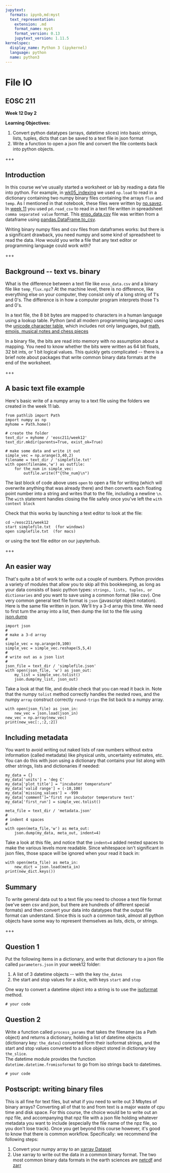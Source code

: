 ```yaml
---
jupytext:
  formats: ipynb,md:myst
  text_representation:
    extension: .md
    format_name: myst
    format_version: 0.13
    jupytext_version: 1.11.5
kernelspec:
  display_name: Python 3 (ipykernel)
  language: python
  name: python3
---
```


# File IO

## EOSC 211

**Week 12 Day 2**

**Learning Objectives:** 

1. Convert python datatypes (arrays, datetime slices) into basic
   strings, lists, tuples, dicts that can be saved to a text file in json format
2. Write a function to open a json file and convert the file contents back
   into python objects.

+++

## Introduction

In this course we've usually started a worksheet or lab by reading a data file into python.  For example,
in [wk05_indexing](https://phaustin.github.io/eosc211_students/wk05/wk05_indexing.html) we used
`np.load` to read in a dictionary containing two numpy binary files containing the arrays `flux` and `temp`.
As I mentioned in that notebook, these files were written by  [np.savez](https://numpy.org/doc/stable/reference/generated/numpy.savez.html).  In [week 11](https://phaustin.github.io/eosc211_students/wk11/pythia_pandas.html) you used `pd.read_csv` to read in
a text file written in spreadsheet `comma separated value` format.  This [enso_data.csv](https://github.com/phaustin/eosc211_students/blob/e211_live_main/wk11/enso_data.csv) file was written
from a dataframe using [pandas.DataFrame.to_csv](https://pandas.pydata.org/docs/reference/api/pandas.DataFrame.to_csv.html).  

Writing binary numpy files and csv files from dataframes works: but there is a significant drawback,
you need numpy and some kind of spreadsheet to read the data.  How would you write a file
that any text editor or programming language could work with?

+++

## Background -- text vs. binary

What is the difference between a text file like `enso_data.csv` and a binary file like `temp_flux.npz`?  At the
machine level, there is no difference, like everything else on your computer, they consist only of a
long string of 1's and 0's.  The difference is in how a computer program interprets those 1's and 0's. 

In a text file, the 8 bit bytes are mapped to characters in a human language using a lookup table.
Python (and all modern programming languages) uses the [unicode character table](https://unicode-table.com/en/blocks/), which includes not only languages, but [math](https://unicode-table.com/en/blocks/mathematical-operators/), [emojis, musical notes and chess pieces](https://unicode-table.com/en/blocks/miscellaneous-symbols/) 

In a binary file, the bits are read into memory with no assumption about a mapping. You need to know
whether the bits were written as 64 bit floats, 32 bit ints, or 1 bit logical values.  This quickly gets
complicated -- there is a brief note about packages that write common binary data formats at the 
end of the worksheet.

+++

## A basic text file example

Here's basic  write of a numpy array to a text file using the folders we created in the week 11 lab.

```{code-cell} ipython3
from pathlib import Path
import numpy as np
myhome = Path.home()

# create the folder
text_dir = myhome / 'eosc211/week12'
text_dir.mkdir(parents=True, exist_ok=True)

# make some data and write it out
simple_vec = np.arange(3,40,2)
filename = text_dir / 'simplefile.txt'
with open(filename,'w') as outfile:
    for the_num in simple_vec:
        outfile.write(f"{the_num}\n")
```

The last block of code above uses `open` to open a file for writing (which will
overwrite anything that was already there) and then converts each floating point number into
a string and writes that to the file, including a newline `\n`.  The `with` statement
handles closing the file safely once you've left the `with context block`

Check that this works by launching a text editor to look at the file:

```
cd ~/eosc211/week12
start simplefile.txt  (for windows)
open simplefile.txt  (for macs)
```

or using the text file editor on our jupyterhub.

+++

## An easier way


That's quite a bit of work to write out a couple of numbers.  Python provides a variety of modules
that allow you to skip all this bookkeeping, as long as your data consists of basic python types:
`strings, lists, tuples, or dictionaries` and you want to save using a common format (like csv).
One very common general text file format is `json` (javascript object notation).  Here is the same
file written in json.  We'll try a 3-d array this time.  We need to first turn the array into
a list, then dump the list to the file using [json.dump](https://docs.python.org/3/library/json.html)

```{code-cell} ipython3
import json
#
# make a 3-d array
#
simple_vec = np.arange(0,100)
simple_vec = simple_vec.reshape(5,5,4)
#
# write out as a json list
#
json_file = text_dir / 'simplefile.json'
with open(json_file, 'w') as json_out:
    my_list = simple_vec.tolist()
    json.dump(my_list, json_out)
```

Take a look at that file, and double check that you can read it back in. Note that the
numpy `tolist` method correctly handles the nested rows, and the numpy `array` construct
correctly `round-trips` the list back to a numpy array.

```{code-cell} ipython3
with open(json_file) as json_in:
    new_vec = json.load(json_in)
new_vec = np.array(new_vec)
print(new_vec[:,:2,:2])
```

## Including metadata

You want to avoid writing out naked lists of raw numbers without extra information (called metadata) like
physical units, uncertainty estimates, etc.  You can do this with json using a dictionary that contains
your list along with other strings, lists and dictionaries if needed:

```{code-cell} ipython3
my_data = {}
my_data['units'] = 'deg C'
my_data['plot_title'] = "incubator temperature"
my_data['valid range'] = (-10,100)
my_data['missing_values'] = -999
my_data['comment']='first run incubator temperature test'
my_data['first_run'] = simple_vec.tolist()
```

```{code-cell} ipython3
meta_file = text_dir / 'metadata.json'
#
# indent 4 spaces
#
with open(meta_file,'w') as meta_out:
    json.dump(my_data, meta_out, indent=4)
```

Take a look at this file, and notice that the `indent=4` added nested spaces to make the various
levels more readable.  Since whitespace isn't significant in json files, those space will be ignored
when your read it back in:

```{code-cell} ipython3
with open(meta_file) as meta_in:
    new_dict = json.load(meta_in)
print(new_dict.keys())
```

## Summary

To write general data out to a text file you need to choose a text file format (we've seen csv and json, but
there are hundreds of different special formats) and then convert your data into datatypes that
the output file format can understand.  Since this is such a common task, almost all python objects have
some way to represent themselves as lists, dicts, or strings.

+++

## Question 1

Put the following items in a dictionary, and write that dictionary to a json file called
`parameters.json` in your week12 folder:

1) A list of 3 datetime objects -- with the key `the_dates`  
2) the start and stop values for a slice, with keys `start` and `stop`

One way to convert a datetime object into a string is to use the
[isoformat](https://docs.python.org/3/library/datetime.html) method.

```{code-cell} ipython3
# your code
```

## Question 2

Write a function called `process_params` that takes the filename (as a Path object) and returns a dictionary,
holding a list of datetime objects (dictionary key: `the_dates`) converted form their isoformat strings, and the
start and stop values converted to a slice object stored in dictionary key `the_slice`.  
The datetime module provides the function `datetime.datetime.fromisoformat`
to go from iso strings back to datetimes.

```{code-cell} ipython3
# your code
```

## Postscript: writing binary files

This is all fine for text files, but what if you need to write out 3 Mbytes of binary arrays?  Converting
all of that to and from text is a major waste of cpu time and disk space.   For this course, the choice would
be to write out an npz file, and accompanying that npz file with a json file holding whatever metadata
you want to include (especially the file name of the npz file, so you don't lose track).  Once you
get beyond this course however, it's good to know that there is common workflow. Specifically: 
we recommend the following steps:

1) Convert your numpy array to an [xarray Dataset](https://foundations.projectpythia.org/core/xarray/xarray.html)  
2) Use xarray to write out the data in a common binary format. The two most common binary data formats
   in the earth sciences are [netcdf](http://xarray.pydata.org/en/stable/generated/xarray.Dataset.to_netcdf.html)
   and [zarr](http://xarray.pydata.org/en/stable/generated/xarray.Dataset.to_zarr.html)
